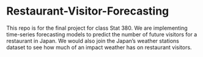 # Restaurant-Visitor-Forecasting
This repo is for the final project for class Stat 380. We are implementing time-series forecasting models to predict the number of future visitors for a restaurant in Japan. We would also join the Japan’s weather stations dataset to see how much of an impact weather has on restaurant visitors.
